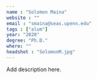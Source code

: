 ```yaml
---
name : "Solomon Maina"
website : ""
email : "smaina@seas.upenn.edu"
tags : ["alum"]
year: "2020"
degree: "Ph.D."
where: ""
headshot : "SolomonM.jpg"
---
```

Add description here.
